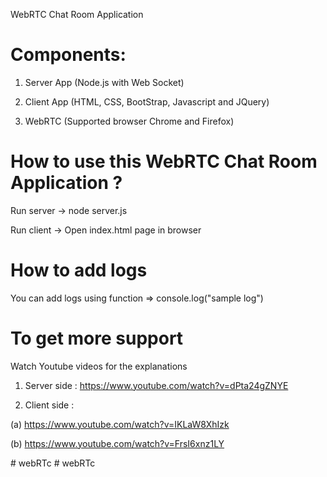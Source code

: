 WebRTC Chat Room Application 

Components: 
=============
1. Server App (Node.js with Web Socket)

2. Client App (HTML, CSS, BootStrap, Javascript and JQuery)


4. WebRTC (Supported browser Chrome and Firefox)

How to use this WebRTC Chat Room Application ?
==============================================
Run server 
 -> node server.js
 
Run client
 -> Open index.html page in browser

 How to add logs
 ===============
 You can add logs using function => console.log("sample log")

To get more support
===================
Watch Youtube videos for the explanations

1. Server side : 
https://www.youtube.com/watch?v=dPta24gZNYE

2. Client side :
 
(a) https://www.youtube.com/watch?v=IKLaW8XhIzk

(b) https://www.youtube.com/watch?v=FrsI6xnz1LY

#   w e b R T c  
 #   w e b R T c  
 